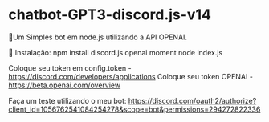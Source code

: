 # chatbot-GPT3-discord.js-v14
🤖Um Simples bot em node.js utilizando a API OPENAI.

🔗 Instalação:
npm install discord.js openai moment
node index.js

Coloque seu token em config.token - https://discord.com/developers/applications
Coloque seu token OPENAI - https://beta.openai.com/overview

Faça um teste utilizando o meu bot: https://discord.com/oauth2/authorize?client_id=1056762541084254278&scope=bot&permissions=294272822336
